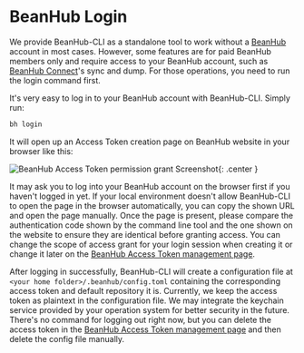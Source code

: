 # BeanHub Login

We provide BeanHub-CLI as a standalone tool to work without a [BeanHub](https://beanhub.io) account in most cases.
However, some features are for paid BeanHub members only and require access to your BeanHub account, such as [BeanHub Connect](https://beanhub.io/blog/2024/06/24/introduction-of-beanhub-connect/)'s sync and dump.
For those operations, you need to run the login command first.

It's very easy to log in to your BeanHub account with BeanHub-CLI. Simply run:

```bash
bh login
```

It will open up an Access Token creation page on BeanHub website in your browser like this:

![BeanHub Access Token permission grant Screenshot](/img/auth-session-screenshot.png){: .center }

It may ask you to log into your BeanHub account on the browser first if you haven't logged in yet.
If your local environment doesn't allow BeanHub-CLI to open the page in the browser automatically, you can copy the shown URL and open the page manually.
Once the page is present, please compare the authentication code shown by the command line tool and the one shown on the website to ensure they are identical before granting access.
You can change the scope of access grant for your login session when creating it or change it later on the [BeanHub Access Token management page](https://app.beanhub.io/access-tokens/).

After logging in successfully, BeanHub-CLI will create a configuration file at `<your home folder>/.beanhub/config.toml` containing the corresponding access token and default repository it is.
Currently, we keep the access token as plaintext in the configuration file.
We may integrate the keychain service provided by your operation system for better security in the future.
There's no command for logging out right now, but you can delete the access token in the [BeanHub Access Token management page](https://app.beanhub.io/access-tokens/) and then delete the config file manually.
